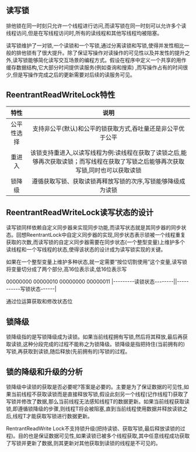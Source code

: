 ## 读写锁

排他锁在同一时刻只允许一个线程进行访问,而读写锁在同一时刻可以允许多个读线程访问,但是在写线程访问时,所有的读线程和其他写线程均被阻塞。

读写锁维护了一对锁,一个读锁和一个写锁,通过分离读锁和写锁,使得并发性相比一般的排他锁有了很大提升。除了保证写操作对读操作的可见性以及并发性的提升之外,读写锁能够简化读写交互场景的编程方式。假设在程序中定义一个共享的用作缓存数据结构,它大部分时间提供读服务(例如查询和搜索) ,而写操作占有的时间很少,但是写操作完成之后的更新需要对后续的读服务可见。

## ReentrantReadWriteLock特性

|    特性    |                             说明                             |
| :--------: | :----------------------------------------------------------: |
| 公平性选择 | 支持非公平(默认)和公平的锁获取方式,吞吐量还是非公平优于公平  |
|   重进入   | 该锁支持重进入,以读写线程为例:读线程在获取了读锁之后,能够再次获取读锁；而写线程在获取了写锁之后能够再次获取写锁,同时也可以获取读锁 |
|   锁降级   | 遵循获取写锁、获取读锁再释放写锁的次序,写锁能够降级成为读锁  |

## ReentrantReadWriteLock读写状态的设计

读写锁同样依赖自定义同步器来实现同步功能,而读写状态就是其同步器的同步状态。回想ReentrantLock中自定义同步器的实现,同步状态表示锁被一个线程重复获取的次数,而读写锁的自定义同步器需要在同步状态(一个整型变量)上维护多个读线程和一个写线程的状态,使得该状态的设计成为读写锁实现的关键。

如果在一个整型变量上维护多种状态,就一定需要“按位切割使用”这个变量,读写锁将变量切分成了两个部分,高16位表示读,低16位表示写

 00000000  00000010   00000000  00000011
|---------读锁状态--------||-----------写锁状态------|

通过位运算获取和修改状态位

## 锁降级

锁降级指的是写锁降级成为读锁。如果当前线程拥有写锁,然后将其释放,最后再获取读锁,这种分段完成的过程不能称之为锁降级。锁降级是指把持住(当前拥有的)写锁,再获取到读锁,随后释放(先前拥有的)写锁的过程。

## 锁的降级和升级的分析

锁降级中读锁的获取是否必要呢?答案是必要的。主要是为了保证数据的可见性,如果当前线程不获取读锁而是直接释放写锁,假设此刻另一个线程(记作线程T)获取了写锁并修改了数据,那么当前线程无法感知线程T的数据更新。如果当前线程获取读锁,即遵循锁降级的步骤,则线程T将会被阻塞,直到当前线程使用数据并释放读锁之后,线程T才能获取写锁进行数据更新。

RentrantReadWrite Lock不支持锁升级(把持读锁、获取写锁,最后释放读锁的过程)。目的也是保证数据可见性,如果读锁已被多个线程获取,其中任意线程成功获取了写锁并更新了数据,则其更新对其他获取到读锁的线程是不可见的。

